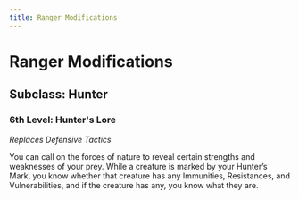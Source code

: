 ```yaml
---
title: Ranger Modifications
---
```


# Ranger Modifications

## Subclass: Hunter

### 6th Level: Hunter's Lore

*Replaces Defensive Tactics*

You	can	call	on	the	forces	of	nature	to	reveal certain	strengths	and	weaknesses	of	your	prey. While	a	creature	is	marked	by	your	Hunter’s	Mark,	you	know	whether	that	creature	has	any	Immunities,	Resistances,	and	Vulnerabilities,	and	if	the	creature	has	any,	you	know	what	they	are.

